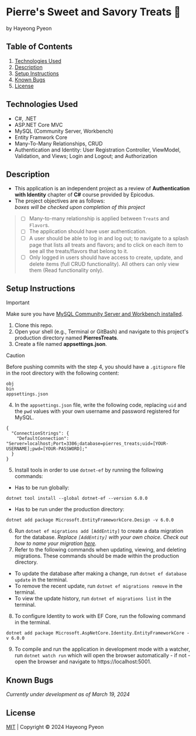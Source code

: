 # Pierre's Sweet and Savory Treats 🧁
by Hayeong Pyeon

## Table of Contents
1. [Technologies Used](#technologies-used)
2. [Description](#description)
3. [Setup Instructions](#setup-instructions)
4. [Known Bugs](#known-bugs)
5. [License](#license)

## Technologies Used
- C#, .NET
- ASP.NET Core MVC
- MySQL (Community Server, Workbench)
- Entity Framwork Core
- Many-To-Many Relationships, CRUD
- Authentication and Identity: User Registration Controller, ViewModel, Validation, and Views; Login and Logout; and Authorization 

## Description
- This application is an independent project as a review of **Authentication with Identity** chapter of **C#** course provided by Epicodus.
- The project objectives are as follows:    
*boxes will be checked upon completion of this project*
> - [ ] Many-to-many relationship is applied between `Treat`s and `Flavor`s.
> - [ ] The application should have user authentication. 
> - [ ] A user should be able to log in and log out; to navigate to a splash page that lists all treats and flavors; and to click on each item to see all the treats/flavors that belong to it. 
> - [ ] Only logged in users should have access to create, update, and delete items (full CRUD functionality). All others can only view them (Read functionality only).  

## Setup Instructions
> [!IMPORTANT]
> Make sure you have [MySQL Community Server and Workbench installed](https://full-time.learnhowtoprogram.com/c-and-net/getting-started-with-c/installing-and-configuring-mysql). 
1. Clone this repo. 
2. Open your shell (e.g., Terminal or GitBash) and navigate to this project's production directory named **PierresTreats**. 
3. Create a file named **appsettings.json**. 
> [!CAUTION]
> Before pushing commits with the step 4, you should have a `.gitignore` file in the root directory with the following content:
```
obj
bin
appsettings.json
```
4. In the `appsettings.json` file, write the following code, replacing `uid` and the `pwd` values with your own username and password registered for MySQL. 
```
{
  "ConnectionStrings": {
    "DefaultConnection": "Server=localhost;Port=3306;database=pierres_treats;uid=[YOUR-USERNAME];pwd=[YOUR-PASSWORD];"
  }
}
```
5. Install tools in order to use `dotnet-ef` by running the following commands:
- Has to be run globally: 
```
dotnet tool install --global dotnet-ef --version 6.0.0
```
- Has to be run under the production directory: 
```
dotnet add package Microsoft.EntityFrameworkCore.Design -v 6.0.0
```
6. Run `dotnet ef migrations add [AddEntity]` to create a data migration for the database. *Replace `[AddEntity]` with your own choice. Check out how to name your migration [here](https://learn.microsoft.com/en-us/ef/core/managing-schemas/migrations/managing?tabs=dotnet-core-cli).*
7. Refer to the following commands when updating, viewing, and deleting migrations. These commands should be made within the production directory. 
- To update the database after making a change, run `dotnet ef database update` in the terminal. 
- To remove the recent update, run `dotnet ef migrations remove` in the terminal. 
- To view the update history, run `dotnet ef migrations list` in the terminal. 
8. To configure Identity to work with EF Core, run the following command in the terminal.
```
dotnet add package Microsoft.AspNetCore.Identity.EntityFrameworkCore -v 6.0.0
```
9. To compile and run the application in development mode with a watcher, run `dotnet watch run` which will open the browser automatically - if not - open the browser and navigate to https://localhost:5001. 

## Known Bugs
*Currently under development as of March 19, 2024* 

## License
[MIT](/LICENSE.txt) | Copyright © 2024 Hayeong Pyeon
